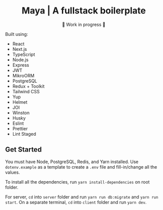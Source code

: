 <h1 align="center">Maya | A fullstack boilerplate</h1>
<div align="center">🚧 Work in progress 🚧</div>

Built using:

- React
- Next.js
- TypeScript
- Node.js
- Express
- JWT
- MikroORM
- PostgreSQL
- Redux + Toolkit
- Tailwind CSS
- Yup
- Helmet
- JOI
- Winston
- Husky
- Eslint
- Prettier
- Lint Staged

## Get Started

You must have Node, PostgreSQL, Redis, and Yarn installed. Use `dotenv.example` as a template to create a `.env` file and fill-in/change all the values.

To install all the dependencies, run `yarn install-dependencies` on root folder.

For server, `cd` into `server` folder and run `yarn run db:migrate` and `yarn run start`. On a separate terminal, `cd` into `client` folder and run `yarn dev`.
